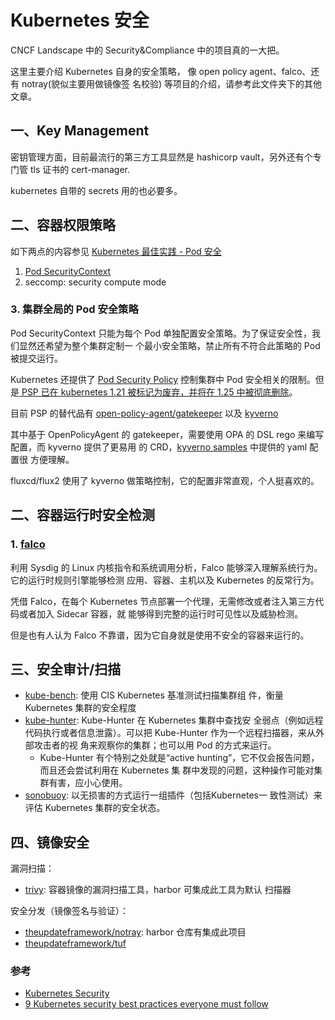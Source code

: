 # Kubernetes 安全

CNCF Landscape 中的 Security&Compliance 中的项目真的一大把。

这里主要介绍 Kubernetes 自身的安全策略， 像 open policy agent、falco、还有 notray(貌似主要用做镜像签
名校验) 等项目的介绍，请参考此文件夹下的其他文章。

## 一、Key Management

密钥管理方面，目前最流行的第三方工具显然是 hashicorp vault，另外还有个专门管 tls 证书的
cert-manager.

kubernetes 自带的 secrets 用的也必要多。

## 二、容器权限策略

如下两点的内容参见 [Kubernetes 最佳实践 - Pod 安全](../Kubernetes%20最佳实践.md#security)

1. [Pod SecurityContext](https://kubernetes.io/docs/tasks/configure-pod-container/security-context/)
1. seccomp: security compute mode

### 3. 集群全局的 Pod 安全策略

Pod SecurityContext 只能为每个 Pod 单独配置安全策略。为了保证安全性，我们显然还希望为整个集群定制一
个最小安全策略，禁止所有不符合此策略的 Pod 被提交运行。

Kubernetes 还提供了
[Pod Security Policy](https://kubernetes.io/docs/concepts/policy/pod-security-policy/) 控制集群中
Pod 安全相关的限制。但
是[ PSP 已在 kubernetes 1.21 被标记为废弃，并将在 1.25 中被彻底删除](https://github.com/kubernetes/kubernetes/pull/97171)。

目前 PSP 的替代品有 [open-policy-agent/gatekeeper](https://github.com/open-policy-agent/gatekeeper)
以及 [kyverno](https://github.com/kyverno/kyverno)

其中基于 OpenPolicyAgent 的 gatekeeper，需要使用 OPA 的 DSL rego 来编写配置，而 kyverno 提供了更易用
的 CRD，[kyverno samples](https://github.com/kyverno/kyverno/tree/main/samples) 中提供的 yaml 配置很
方便理解。

fluxcd/flux2 使用了 kyverno 做策略控制，它的配置非常直观，个人挺喜欢的。

## 二、容器运行时安全检测

### 1. [falco](https://github.com/falcosecurity/falco)

利用 Sysdig 的 Linux 内核指令和系统调用分析，Falco 能够深入理解系统行为。它的运行时规则引擎能够检测
应用、容器、主机以及 Kubernetes 的反常行为。

凭借 Falco，在每个 Kubernetes 节点部署一个代理，无需修改或者注入第三方代码或者加入 Sidecar 容器，就
能够得到完整的运行时可见性以及威胁检测。

但是也有人认为 Falco 不靠谱，因为它自身就是使用不安全的容器来运行的。

## 三、安全审计/扫描

- [kube-bench](https://github.com/aquasecurity/kube-bench): 使用 CIS Kubernetes 基准测试扫描集群组
  件，衡量 Kubernetes 集群的安全程度
- [kube-hunter](https://github.com/aquasecurity/kube-hunter): Kube-Hunter 在 Kubernetes 集群中查找安
  全弱点（例如远程代码执行或者信息泄露）。可以把 Kube-Hunter 作为一个远程扫描器，来从外部攻击者的视
  角来观察你的集群；也可以用 Pod 的方式来运行。
  - Kube-Hunter 有个特别之处就是“active hunting”，它不仅会报告问题，而且还会尝试利用在 Kubernetes 集
    群中发现的问题，这种操作可能对集群有害，应小心使用。
- [sonobuoy](https://github.com/vmware-tanzu/sonobuoy): 以无损害的方式运行一组插件（包括Kubernetes一
  致性测试）来评估 Kubernetes 集群的安全状态。

## 四、镜像安全

漏洞扫描：

- [trivy](https://github.com/aquasecurity/trivy): 容器镜像的漏洞扫描工具，harbor 可集成此工具为默认
  扫描器

安全分发（镜像签名与验证）：

- [theupdateframework/notray](https://github.com/theupdateframework/notary): harbor 仓库有集成此项目
- [theupdateframework/tuf](https://github.com/theupdateframework/tuf)

### 参考

- [Kubernetes Security](https://kubernetes.io/docs/concepts/security/)
- [9 Kubernetes security best practices everyone must follow](https://www.cncf.io/blog/2019/01/14/9-kubernetes-security-best-practices-everyone-must-follow/)
